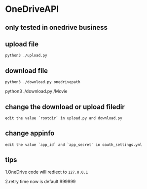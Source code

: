 OneDriveAPI
======================

## only tested in onedrive business


upload file
---------------------------
```
python3 ./upload.py
```


download file
--------------------------
```
python3 ./download.py onedrivepath
```
python3 ./download.py /Movie


change the download or upload filedir
-----------------------------------------
```
edit the value `rootdir` in upload.py and download.py
```


change appinfo
-----------------------------------------
```
edit the value `app_id` and `app_secret` in oauth_settings.yml
```

tips
-----------------------------------------
1.OneDrive code will rediect to `127.0.0.1`

2.retry time now is default 999999
